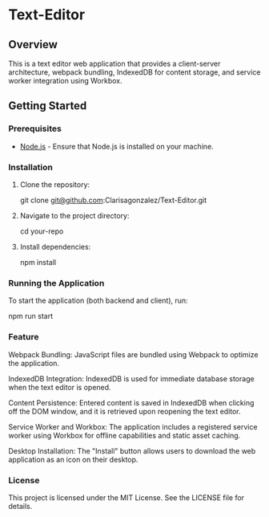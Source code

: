 # Text-Editor

## Overview
This is a text editor web application that provides a client-server architecture, webpack bundling, IndexedDB for content storage, and service worker integration using Workbox.

## Getting Started

### Prerequisites

- [Node.js](https://nodejs.org/) - Ensure that Node.js is installed on your machine.

### Installation

1. Clone the repository:

    git clone git@github.com:Clarisagonzalez/Text-Editor.git
    

2. Navigate to the project directory:

    cd your-repo

3. Install dependencies:

    npm install
    

### Running the Application

To start the application (both backend and client), run:

npm run start

### Feature
Webpack Bundling: JavaScript files are bundled using Webpack to optimize the application.

IndexedDB Integration: IndexedDB is used for immediate database storage when the text editor is opened.

Content Persistence: Entered content is saved in IndexedDB when clicking off the DOM window, and it is retrieved upon reopening the text editor.

Service Worker and Workbox: The application includes a registered service worker using Workbox for offline capabilities and static asset caching.

Desktop Installation: The "Install" button allows users to download the web application as an icon on their desktop.

### License
This project is licensed under the MIT License. See the LICENSE file for details.
